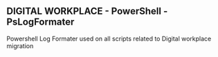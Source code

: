 ## __DIGITAL WORKPLACE - PowerShell - PsLogFormater__

Powershell Log Formater used on all scripts related to 
Digital workplace migration
